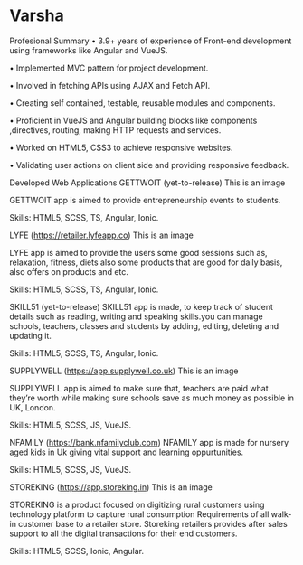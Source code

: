 # Varsha

Profesional Summary
• 3.9+ years of experience of Front-end development using frameworks like Angular and VueJS.

• Implemented MVC pattern for project development.

• Involved in fetching APIs using AJAX and Fetch API.

• Creating self contained, testable, reusable modules and components.

• Proficient in VueJS and Angular building blocks like components ,directives, routing, making HTTP requests and services.

• Worked on HTML5, CSS3 to achieve responsive websites.

• Validating user actions on client side and providing responsive feedback.

Developed Web Applications
GETTWOIT
(yet-to-release)
This is an image

GETTWOIT app is aimed to provide entrepreneurship events to students.

Skills: HTML5, SCSS, TS, Angular, Ionic.

LYFE
(https://retailer.lyfeapp.co)
This is an image

LYFE app is aimed to provide the users some good sessions such as, relaxation, fitness, diets also some products that are good for daily basis, also offers on products and etc.

Skills: HTML5, SCSS, TS, Angular, Ionic.

SKILL51
(yet-to-release)
SKILL51 app is made, to keep track of student details such as reading, writing and speaking skills.you can manage schools, teachers, classes and students by adding, editing, deleting and updating it.

Skills: HTML5, SCSS, TS, Angular, Ionic.

SUPPLYWELL
(https://app.supplywell.co.uk)
This is an image

SUPPLYWELL app is aimed to make sure that, teachers are paid what they’re worth while making sure schools save as much money as possible in UK, London.

Skills: HTML5, SCSS, JS, VueJS.

NFAMILY
(https://bank.nfamilyclub.com)
NFAMILY app is made for nursery aged kids in Uk giving vital support and learning oppurtunities.

Skills: HTML5, SCSS, JS, VueJS.

STOREKING
(https://app.storeking.in)
This is an image

STOREKING is a product focused on digitizing rural customers using technology platform to capture rural consumption Requirements of all walk-in customer base to a retailer store. Storeking retailers provides after sales support to all the digital transactions for their end customers.

Skills: HTML5, SCSS, Ionic, Angular.
